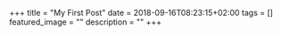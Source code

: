 +++
title =  "My First Post"
date = 2018-09-16T08:23:15+02:00
tags = []
featured_image = ""
description = ""
+++
